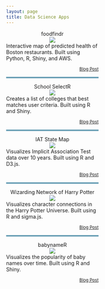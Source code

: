 ```yaml
---
layout: page
title: Data Science Apps
---
```


<div style="width:50%">

<p>

<center>foodfindr</center>
<center><a href="https://dpmartin42.shinyapps.io/foodfindr/"><img style="max-height: 200px; height: auto" src="../images/foodfindr.png" align="middle"></a></center>
Interactive map of predicted health of Boston restaurants. Built using Python, R, Shiny, and AWS.

<p>

<div align="right">
<small>
<a href="/posts/food-findr/">Blog Post</a>
</small>
</div>

<p>
<p style="border: 2px solid #6a9fb5"></p>

<center>School SelectR</center>
<center><a href="https://dpmartin42.shinyapps.io/college-choice-app/"><img style="max-height: 200px; height: auto" src="../images/School_SelectR.png" align="middle"></a></center>
Creates a list of colleges that best matches user criteria. Built using R and Shiny.

<p>

<div align="right">
<small>
<a href="/posts/school-selectR/">Blog Post</a>
</small>
</div>

<p>
<p style="border: 2px solid #6a9fb5"></p>

<center>IAT State Map</center>
<center><a href="../projects/IAT_Map/state_map.html"><img style="max-height: 200px; height: auto" src="../images/IATMap.png" align="middle"></a></center>
Visualizes Implicit Association Test data over 10 years. Built using R and D3.js.

<p>

<div align="right">
<small>
<a href="/posts/visualizing-PI-data/">Blog Post</a>
</small>
</div>

<p>
<p style="border: 2px solid #6a9fb5"></p>

<center>Wizarding Network of Harry Potter</center>
<center><a href="../projects/Harry_Potter/Harry_Potter_Network.html"><img style="max-height: 200px; height: auto" src="../images/HP_network.png"></a></center>
Visualizes character connections in the Harry Potter Universe. Built using R and sigma.js.

<p>

<div align="right">
<small>
<a href="/posts/wizard-network/">Blog Post</a>
</small>
</div>

<p>
<p style="border: 2px solid #6a9fb5"></p>

<center>babynameR</center>
<center><a href="https://dpmartin42.shinyapps.io/babynameR/"><img style="max-height: 200px; height: auto" src="../images/babynameR.png"></a></center>
Visualizes the popularity of baby names over time. Built using R and Shiny.

<p>

<div align="right">
<small>
<a href="/posts/Naming-Babies/">Blog Post</a>
</small>
</div>

